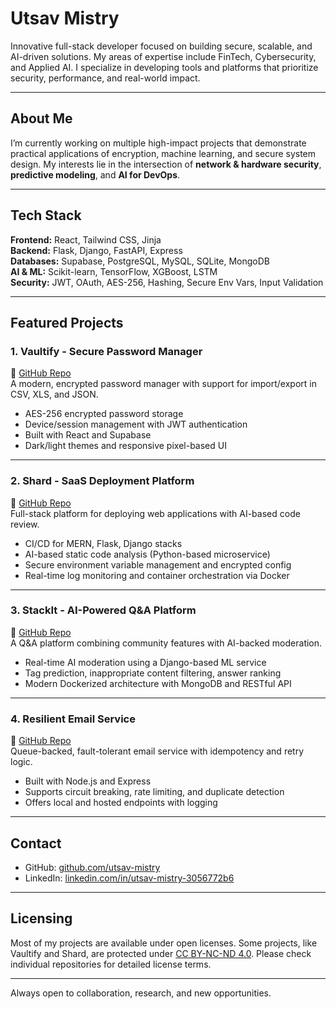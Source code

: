 # Utsav Mistry

Innovative full-stack developer focused on building secure, scalable, and AI-driven solutions. My areas of expertise include FinTech, Cybersecurity, and Applied AI. I specialize in developing tools and platforms that prioritize security, performance, and real-world impact.

---

## About Me

I’m currently working on multiple high-impact projects that demonstrate practical applications of encryption, machine learning, and secure system design. My interests lie in the intersection of **network & hardware security**, **predictive modeling**, and **AI for DevOps**.

---

## Tech Stack

**Frontend:** React, Tailwind CSS, Jinja  
**Backend:** Flask, Django, FastAPI, Express  
**Databases:** Supabase, PostgreSQL, MySQL, SQLite, MongoDB  
**AI & ML:** Scikit-learn, TensorFlow, XGBoost, LSTM  
**Security:** JWT, OAuth, AES-256, Hashing, Secure Env Vars, Input Validation  

---

## Featured Projects

### 1. Vaultify - Secure Password Manager  
🔗 [GitHub Repo](https://github.com/utsav-mistry/vaultify)  
A modern, encrypted password manager with support for import/export in CSV, XLS, and JSON.  
- AES-256 encrypted password storage  
- Device/session management with JWT authentication  
- Built with React and Supabase  
- Dark/light themes and responsive pixel-based UI

---

### 2. Shard - SaaS Deployment Platform  
🔗 [GitHub Repo](https://github.com/NISHITSOMANI/shard)  
Full-stack platform for deploying web applications with AI-based code review.  
- CI/CD for MERN, Flask, Django stacks  
- AI-based static code analysis (Python-based microservice)  
- Secure environment variable management and encrypted config  
- Real-time log monitoring and container orchestration via Docker  

---

### 3. StackIt - AI-Powered Q&A Platform  
🔗 [GitHub Repo](https://github.com/utsav-mistry/stackit)  
A Q&A platform combining community features with AI-backed moderation.  
- Real-time AI moderation using a Django-based ML service  
- Tag prediction, inappropriate content filtering, answer ranking  
- Modern Dockerized architecture with MongoDB and RESTful API  

---

### 4. Resilient Email Service  
🔗 [GitHub Repo](https://github.com/utsav-mistry/resilient-email-service)  
Queue-backed, fault-tolerant email service with idempotency and retry logic.  
- Built with Node.js and Express  
- Supports circuit breaking, rate limiting, and duplicate detection  
- Offers local and hosted endpoints with logging  

---

## Contact

- GitHub: [github.com/utsav-mistry](https://github.com/utsav-mistry)  
- LinkedIn: [linkedin.com/in/utsav-mistry-3056772b6](https://linkedin.com/in/utsav-mistry-3056772b6)  

---

## Licensing

Most of my projects are available under open licenses. Some projects, like Vaultify and Shard, are protected under [CC BY-NC-ND 4.0](https://creativecommons.org/licenses/by-nc-nd/4.0/). Please check individual repositories for detailed license terms.

---

Always open to collaboration, research, and new opportunities.
